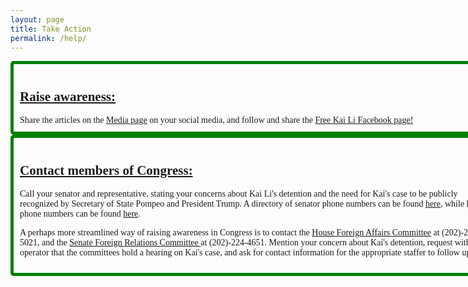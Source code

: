 ```yaml
---
layout: page
title: Take Action
permalink: /help/
---
```


<style>
.helpMethod {
	width: 750px;
  	padding: 10px;
  	border: 5px solid green;
  	border-radius: 5px;
	font-family: Times, serif;
}
</style>



<div class="helpMethod">
	<h2><u> Raise awareness: </u></h2>
	Share the articles on the <a href="{{site.url}}/media">Media page</a> on your social media, and follow and share the <a href="www.facebook.com/freekaili">Free Kai Li Facebook page!</a>
</div>

<div class="helpMethod">
	<h2><u> Contact members of Congress: </u></h2>
	<p>Call your senator and representative, stating your concerns about Kai Li's detention and the need for Kai's case to be publicly recognized by Secretary of State Pompeo and President Trump. A directory of senator phone numbers can be found <a href="https://www.senate.gov/general/contact_information/senators_cfm.cfm">here</a>, while house phone numbers can be found <a href="https://www.house.gov/representatives">here</a>.</p>
	<p> A perhaps more streamlined way of raising awareness in Congress is to contact the <a href="https://foreignaffairs.house.gov/">House Foreign Affairs Committee</a> at (202)-225-5021, and the <a href="https://www.foreign.senate.gov/">Senate Foreign Relations Committee </a> at (202)-224-4651. Mention your concern about Kai's detention, request with the operator that the committees hold a hearing on Kai's case, and ask for contact information for the appropriate staffer to follow up. </p>

</div>








